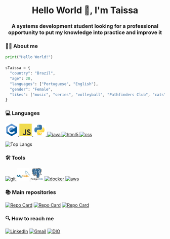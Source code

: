 <h1 align="center">Hello World 👋, I'm Taissa</h1>
<h3 align="center">A systems development student looking for a professional opportunity to put my knowledge into practice and improve it</h3>

### 👩‍💻 About me 

~~~python 
print("Hello World!")

sTaissa = {
  "country": "Brazil",
  "age": 20,
  "languages": ["Portuguese", "English"],
  "gender": "Female",
  "likes": ["music", "series", "volleyball", "Pathfinders Club", "cats"]
}
~~~

### 💻​ Languages

<a href="https://www.cprogramming.com/" target="_blank" rel="noreferrer"> <img src="https://raw.githubusercontent.com/devicons/devicon/master/icons/c/c-original.svg" alt="c" width="40" height="40"/> </a>
<a href="https://developer.mozilla.org/en-US/docs/Web/JavaScript" target="_blank" rel="noreferrer"> <img src="https://raw.githubusercontent.com/devicons/devicon/master/icons/javascript/javascript-original.svg" alt="javascript" width="40" height="40"/> </a>
</a> <a href="https://www.python.org" target="_blank" rel="noreferrer"> <img src="https://raw.githubusercontent.com/devicons/devicon/master/icons/python/python-original.svg" alt="python" width="40" height="40"/> </a>
<a href="https://www.java.com/pt-BR/download/help/whatis_java.html" target="_blank" rel="noreferrer"> <img src="https://cdn.jsdelivr.net/gh/devicons/devicon/icons/java/java-original.svg" alt="java" width="40" height="40"/> </a>
<a href="https://developer.mozilla.org/pt-BR/docs/Web/HTML" target="_blank" rel="nonreferrer"> <img src="https://cdn.jsdelivr.net/gh/devicons/devicon/icons/html5/html5-original.svg" alt="html5" width="40" heitght="40"/> </a>
<a href="https://developer.mozilla.org/pt-BR/docs/Web/CSS" target="_blank" rel="nonreferrer"> <img src="https://cdn.jsdelivr.net/gh/devicons/devicon/icons/css3/css3-original.svg" alt="css" width="40" heitght="40"/> </a>

![Top Langs](https://github-readme-stats-git-masterrstaa-rickstaa.vercel.app/api/top-langs/?username=sTaissa&layout=compact&bg_color=000&border_color=9400D3&title_color=BA55D3&text_color=FFF)

### 🛠️​​ Tools        

<a href="https://git-scm.com/" target="_blank" rel="noreferrer"> <img src="https://www.vectorlogo.zone/logos/git-scm/git-scm-icon.svg" alt="git" width="40" height="40"/> </a>
<a href="https://www.mysql.com/" target="_blank" rel="noreferrer"> <img src="https://raw.githubusercontent.com/devicons/devicon/master/icons/mysql/mysql-original-wordmark.svg" alt="mysql" width="40" height="40"/> </a>
</a> <a href="https://www.postgresql.org" target="_blank" rel="noreferrer"> <img src="https://raw.githubusercontent.com/devicons/devicon/master/icons/postgresql/postgresql-original-wordmark.svg" alt="postgresql" width="40" height="40"/> </a>
<a href="https://www.docker.com" target="_blank" rel="noreferrer"> <img src="https://cdn.jsdelivr.net/gh/devicons/devicon/icons/docker/docker-original-wordmark.svg" alt="docker" width="40" height="40"/> </a>
<a href="https://aws.amazon.com/pt/free/?trk=2ee11bb2-bc40-4546-9852-2c4ad8e8f646&sc_channel=ps&ef_id=Cj0KCQjwoeemBhCfARIsADR2QCvb8xsG7zc5im8m1Ic2172UMxTa4eLwWSPjawXPOgSyL5hCdpMpSZoaAlhYEALw_wcB:G:s&s_kwcid=AL!4422!3!561843094929!e!!g!!aws!15278604629!130587771740&all-free-tier.sort-by=item.additionalFields.SortRank&all-free-tier.sort-order=asc&awsf.Free%20Tier%20Types=*all&awsf.Free%20Tier%20Categories=*all" target="_blank" rel="noreferrer"> <img src="https://cdn.jsdelivr.net/gh/devicons/devicon/icons/amazonwebservices/amazonwebservices-original-wordmark.svg" alt="aws" width="40" height="40"/> </a>

### 📚​ Main repositories

[![Repo Card](https://github-readme-stats.vercel.app/api/pin/?username=sTaissa&repo=Compass-Uol&bg_color=000&border_color=9400D3&show_icons=true&icon_color=9400D3&title_color=BA55D3&text_color=FFF)](https://github.com/sTaissa/Compass-Uol)
[![Repo Card](https://github-readme-stats.vercel.app/api/pin/?username=sTaissa&repo=stop-procrastination&bg_color=000&border_color=9400D3&show_icons=true&icon_color=9400D3&title_color=BA55D3&text_color=FFF)](https://github.com/sTaissa/stop-procrastination)
[![Repo Card](https://github-readme-stats.vercel.app/api/pin/?username=sTaissa&repo=Power-BI&bg_color=000&border_color=9400D3&show_icons=true&icon_color=9400D3&title_color=BA55D3&text_color=FFF)](https://github.com/sTaissa/Power-BI)
          
### 🔍 How to reach me

[![LinkedIn](https://img.shields.io/badge/LinkedIn-000?style=for-the-badge&logo=linkedin&logoColor=0E76A8)](https://www.linkedin.com/in/sTaissa/)
[![Gmail](https://img.shields.io/badge/Gmail-000?style=for-the-badge&logo=gmail&logoColor=c71610)](mailto:staissa002@gmail.com)
[![DIO](https://img.shields.io/badge/DIO-000?style=for-the-badge&logoColor=c71610)](https://www.dio.me/users/staissa002)

